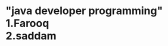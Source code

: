 


<html>
<h1> "java developer programming"</h>
  <br>
  <body> 1.Farooq </body>
  <br>
  <body> 2.saddam 
  </body>












</html>

